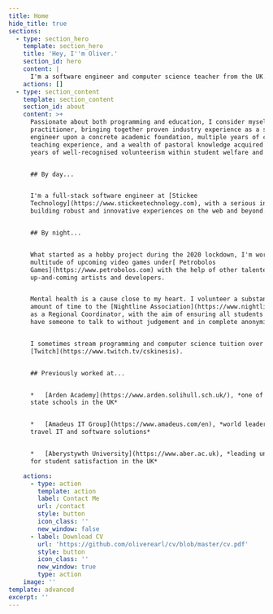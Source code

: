 ```yaml
---
title: Home
hide_title: true
sections:
  - type: section_hero
    template: section_hero
    title: 'Hey, I''m Oliver.'
    section_id: hero
    content: |
      I'm a software engineer and computer science teacher from the UK.
    actions: []
  - type: section_content
    template: section_content
    section_id: about
    content: >+
      Passionate about both programming and education, I consider myself a dual
      practitioner, bringing together proven industry experience as a software
      engineer upon a concrete academic foundation, multiple years of classroom
      teaching experience, and a wealth of pastoral knowledge acquired from
      years of well-recognised volunteerism within student welfare and support.


      ## By day...


      I'm a full-stack software engineer at [Stickee
      Technology](https://www.stickeetechnology.com), with a serious interest in
      building robust and innovative experiences on the web and beyond.


      ## By night...


      What started as a hobby project during the 2020 lockdown, I'm working on a
      multitude of upcoming video games under[ Petrobolos
      Games](https://www.petrobolos.com) with the help of other talented
      up-and-coming artists and developers. 


      Mental health is a cause close to my heart. I volunteer a substantial
      amount of time to the [Nightline Association](https://www.nightline.ac.uk)
      as a Regional Coordinator, with the aim of ensuring all students in Wales
      have someone to talk to without judgement and in complete anonymity.


      I sometimes stream programming and computer science tuition over on
      [Twitch](https://www.twitch.tv/cskinesis).


      ## Previously worked at...


      *   [Arden Academy](https://www.arden.solihull.sch.uk/), *one of the top
      state schools in the UK*


      *   [Amadeus IT Group](https://www.amadeus.com/en), *world leader of
      travel IT and software solutions*


      *   [Aberystywth University](https://www.aber.ac.uk), *leading university
      for student satisfaction in the UK*

    actions:
      - type: action
        template: action
        label: Contact Me
        url: /contact
        style: button
        icon_class: ''
        new_window: false
      - label: Download CV
        url: 'https://github.com/oliverearl/cv/blob/master/cv.pdf'
        style: button
        icon_class: ''
        new_window: true
        type: action
    image: ''
template: advanced
excerpt: ''
---
```

